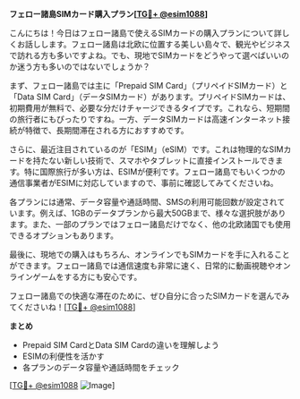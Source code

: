 **フェロー諸島SIMカード購入プラン[[TG💪+ @esim1088](https://t.me/s/esim1088)]**

こんにちは！今日はフェロー諸島で使えるSIMカードの購入プランについて詳しくお話しします。フェロー諸島は北欧に位置する美しい島々で、観光やビジネスで訪れる方も多いですよね。でも、現地でSIMカードをどうやって選べばいいのか迷う方も多いのではないでしょうか？

まず、フェロー諸島では主に「Prepaid SIM Card」（プリペイドSIMカード）と「Data SIM Card」（データSIMカード）があります。プリペイドSIMカードは、初期費用が無料で、必要な分だけチャージできるタイプです。これなら、短期間の旅行者にもぴったりですね。一方、データSIMカードは高速インターネット接続が特徴で、長期間滞在される方におすすめです。

さらに、最近注目されているのが「ESIM」（eSIM）です。これは物理的なSIMカードを持たない新しい技術で、スマホやタブレットに直接インストールできます。特に国際旅行が多い方は、ESIMが便利です。フェロー諸島でもいくつかの通信事業者がESIMに対応していますので、事前に確認してみてくださいね。

各プランには通常、データ容量や通話時間、SMSの利用可能回数が設定されています。例えば、1GBのデータプランから最大50GBまで、様々な選択肢があります。また、一部のプランではフェロー諸島だけでなく、他の北欧諸国でも使用できるオプションもあります。

最後に、現地での購入はもちろん、オンラインでもSIMカードを手に入れることができます。フェロー諸島では通信速度も非常に速く、日常的に動画視聴やオンラインゲームをする方にも安心です。

フェロー諸島での快適な滞在のために、ぜひ自分に合ったSIMカードを選んでみてくださいね！[[TG💪+ @esim1088](https://t.me/s/esim1088)]

**まとめ**
- Prepaid SIM CardとData SIM Cardの違いを理解しよう
- ESIMの利便性を活かす
- 各プランのデータ容量や通話時間をチェック

[[TG💪+ @esim1088](https://t.me/s/esim1088) ![Image](https://i.postimg.cc/Y0z9fWf4/image.png)]